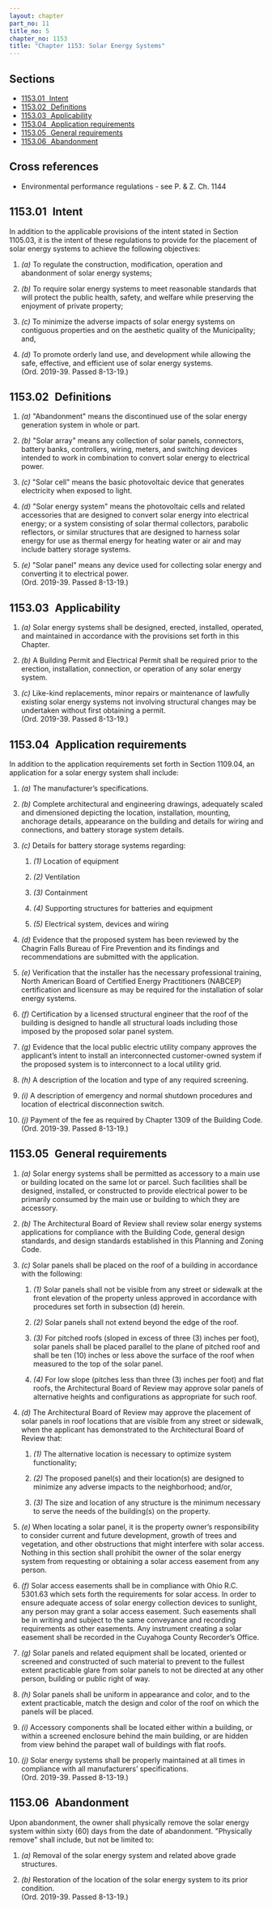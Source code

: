```yaml
---
layout: chapter
part_no: 11
title_no: 5
chapter_no: 1153
title: "Chapter 1153: Solar Energy Systems"
---
```


## Sections

* [1153.01   Intent](#115301-intent)
* [1153.02   Definitions](#115302-definitions)
* [1153.03   Applicability](#115303-applicability)
* [1153.04   Application requirements](#115304-application-requirements)
* [1153.05   General requirements](#115305-general-requirements)
* [1153.06   Abandonment](#115306-abandonment)

## Cross references

* Environmental performance regulations - see P. & Z. Ch. 1144

## 1153.01   Intent

In addition to the applicable provisions of the intent stated in Section
1105.03, it is the intent of these regulations to provide for the placement of
solar energy systems to achieve the following objectives:

1. _(a)_ To regulate the construction, modification, operation and abandonment
of solar energy systems;

2. _(b)_ To require solar energy systems to meet reasonable standards that will
protect the public health, safety, and welfare while preserving the enjoyment of
private property;

3. _(c)_ To minimize the adverse impacts of solar energy systems on contiguous
properties and on the aesthetic quality of the Municipality; and,

4. _(d)_ To promote orderly land use, and development while allowing the safe,
effective, and efficient use of solar energy systems.  
(Ord. 2019-39. Passed 8-13-19.)

## 1153.02   Definitions

1. _(a)_ "Abandonment" means the discontinued use of the solar energy generation
system in whole or part.

2. _(b)_ "Solar array" means any collection of solar panels, connectors, battery
banks, controllers, wiring, meters, and switching devices intended to work in
combination to convert solar energy to electrical power.

3. _(c)_ "Solar cell" means the basic photovoltaic device that generates
electricity when exposed to light.

4. _(d)_ "Solar energy system" means the photovoltaic cells and related
accessories that are designed to convert solar energy into electrical energy; or
a system consisting of solar thermal collectors, parabolic reflectors, or
similar structures that are designed to harness solar energy for use as thermal
energy for heating water or air and may include battery storage systems.

5. _(e)_ "Solar panel" means any device used for collecting solar energy and
converting it to electrical power.  
(Ord. 2019-39. Passed 8-13-19.)

## 1153.03   Applicability

1. _(a)_ Solar energy systems shall be designed, erected, installed, operated,
and maintained in accordance with the provisions set forth in this Chapter.

2. _(b)_ A Building Permit and Electrical Permit shall be required prior to the
erection, installation, connection, or operation of any solar energy system.

3. _(c)_ Like-kind replacements, minor repairs or maintenance of lawfully
existing solar energy systems not involving structural changes may be undertaken
without first obtaining a permit.  
(Ord. 2019-39. Passed 8-13-19.)

## 1153.04   Application requirements

In addition to the application requirements set forth in Section 1109.04, an
application for a solar energy system shall include:

1. _(a)_ The manufacturer’s specifications.

2. _(b)_ Complete architectural and engineering drawings, adequately scaled and
dimensioned depicting the location, installation, mounting, anchorage details,
appearance on the building and details for wiring and connections, and battery
storage system details.

3. _(c)_ Details for battery storage systems regarding:

    1. _(1)_ Location of equipment

    2. _(2)_ Ventilation

    3. _(3)_ Containment

    4. _(4)_ Supporting structures for batteries and equipment

    5. _(5)_ Electrical system, devices and wiring

4. _(d)_ Evidence that the proposed system has been reviewed by the Chagrin
Falls Bureau of Fire Prevention and its findings and recommendations are
submitted with the application.

5. _(e)_ Verification that the installer has the necessary professional
training, North American Board of Certified Energy Practitioners (NABCEP)
certification and licensure as may be required for the installation of solar
energy systems.

6. _(f)_ Certification by a licensed structural engineer that the roof of the
building is designed to handle all structural loads including those imposed by
the proposed solar panel system.

7. _(g)_ Evidence that the local public electric utility company approves the
applicant’s intent to install an interconnected customer-owned system if the
proposed system is to interconnect to a local utility grid.

8. _(h)_ A description of the location and type of any required screening.

9. _(i)_ A description of emergency and normal shutdown procedures and location
of electrical disconnection switch.

10. _(j)_ Payment of the fee as required by Chapter 1309 of the Building Code.  
(Ord. 2019-39. Passed 8-13-19.)

## 1153.05   General requirements

1. _(a)_ Solar energy systems shall be permitted as accessory to a main use or
building located on the same lot or parcel. Such facilities shall be designed,
installed, or constructed to provide electrical power to be primarily consumed
by the main use or building to which they are accessory.

2. _(b)_ The Architectural Board of Review shall review solar energy systems
applications for compliance with the Building Code, general design standards,
and design standards established in this Planning and Zoning Code.

3. _(c)_ Solar panels shall be placed on the roof of a building in accordance
with the following:

    1. _(1)_ Solar panels shall not be visible from any street or sidewalk at
    the front elevation of the property unless approved in accordance with
    procedures set forth in subsection (d) herein.

    2. _(2)_ Solar panels shall not extend beyond the edge of the roof.

    3. _(3)_ For pitched roofs (sloped in excess of three (3) inches per foot),
    solar panels shall be placed parallel to the plane of pitched roof and shall
    be ten (10) inches or less above the surface of the roof when measured to
    the top of the solar panel.

    4. _(4)_ For low slope (pitches less than three (3) inches per foot) and
    flat roofs, the Architectural Board of Review may approve solar panels of
    alternative heights and configurations as appropriate for such roof.

4. _(d)_ The Architectural Board of Review may approve the placement of solar
panels in roof locations that are visible from any street or sidewalk, when the
applicant has demonstrated to the Architectural Board of Review that:

    1. _(1)_ The alternative location is necessary to optimize system
    functionality;

    2. _(2)_ The proposed panel(s) and their location(s) are designed to
    minimize any adverse impacts to the neighborhood; and/or,

    3. _(3)_ The size and location of any structure is the minimum necessary to
    serve the needs of the building(s) on the property.

5. _(e)_ When locating a solar panel, it is the property owner’s responsibility
to consider current and future development, growth of trees and vegetation, and
other obstructions that might interfere with solar access. Nothing in this
section shall prohibit the owner of the solar energy system from requesting or
obtaining a solar access easement from any person.

6. _(f)_ Solar access easements shall be in compliance with Ohio R.C. 5301.63
which sets forth the requirements for solar access. In order to ensure adequate
access of solar energy collection devices to sunlight, any person may grant a
solar access easement. Such easements shall be in writing and subject to the
same conveyance and recording requirements as other easements. Any instrument
creating a solar easement shall be recorded in the Cuyahoga County Recorder’s
Office.

7. _(g)_ Solar panels and related equipment shall be located, oriented or
screened and constructed of such material to prevent to the fullest extent
practicable glare from solar panels to not be directed at any other person,
building or public right of way.

8. _(h)_ Solar panels shall be uniform in appearance and color, and to the
extent practicable, match the design and color of the roof on which the panels
will be placed.

9. _(i)_ Accessory components shall be located either within a building, or
within a screened enclosure behind the main building, or are hidden from view
behind the parapet wall of buildings with flat roofs.

10. _(j)_ Solar energy systems shall be properly maintained at all times in
compliance with all manufacturers’ specifications.  
(Ord. 2019-39. Passed 8-13-19.)

## 1153.06   Abandonment

Upon abandonment, the owner shall physically remove the solar energy system
within sixty (60) days from the date of abandonment. "Physically remove" shall
include, but not be limited to:

1. _(a)_ Removal of the solar energy system and related above grade structures.

2. _(b)_ Restoration of the location of the solar energy system to its prior
condition.  
(Ord. 2019-39. Passed 8-13-19.)
